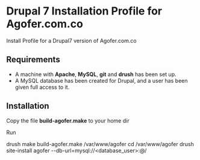 # Drupal 7 Installation Profile for Agofer.com.co #

Install Profile for a Drupal7 version of Agofer.com.co

## Requirements ##

* A machine with **Apache**, **MySQL**, **git** and **drush** has been set up.
* A MySQL database has been created for Drupal, and a user has been given full access to it.

## Installation ##

Copy the file **build-agofer.make** to your home dir

Run
 
  drush make build-agofer.make /var/www/agofer
  cd /var/www/agofer
  drush site-install agofer --db-url=mysql://<database_user>:<database-user-password>@<database host>/<database name>

